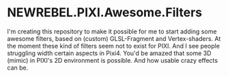 # NEWREBEL.PIXI.Awesome.Filters
I'm creating this repository to make it possible for me to start adding some awesome filters, based on (custom) GLSL-Fragment and Vertex-shaders. At the moment these kind of filters seem not to exist for PIXI. And I see people struggling width certain aspects in Pixi4.  You'd be amazed that some 3D (mimic) in PIXI's 2D environment is possible. And how usable crazy effects can be.

